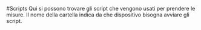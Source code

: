 #Scripts
Qui si possono trovare gli script che vengono usati per prendere le misure.
Il nome della cartella indica da che dispositivo bisogna avviare gli script.
